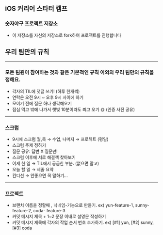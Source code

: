 ## iOS 커리어 스타터 캠프

### 숫자야구 프로젝트 저장소

- 이 저장소를 자신의 저장소로 fork하여 프로젝트를 진행합니다



## 우리 팀만의 규칙
---
### 모든 팀원이 참여하는 것과 같은 기본적인 규칙 이외의 우리 팀만의 규칙을 정해요.
- 각자의 TIL에 댓글 쓰기! (하루 한개씩)
- 연락은 오전 9시 ~ 오후 9시 사이에 하기
- 모이기 전에 질문 하나 생각해오기
- 점심 먹고 밖에 나가서 햇빛 10분이라도 쬐고 오기 🌞 (인증 사진 공유)
---
### 스크럼

- 9시에 스크럼 월,목 → 수업, 나머지 → 프로젝트 (평일)
- 스크럼 주제 정하기
- 질문 공유: 답변 X 질문만!
-  스크럼 이후에 서로 해결책 찾아보기
- 어제 한 일
→ TIL에서 궁금한 부분. (없으면 말고)
- 오늘 할 일
→ 세줄 요약
- 컨디션
→ 안좋으면 꼭 말하기...
---
### 프로젝트
- 브랜치 이름을 정할때 , 닉네임-기능으로 만들기. ex) yun-feature-1, sunny-feature-2, coda- feature-3
- 커밋 메시지 제목 + 1~2 문장 이내로 설명문 작성하기
- 커밋 메시지 제목에 각자의 작업 순서 번호 추가하기. ex) [#1] yun, [#2] sunny, [#3] coda
